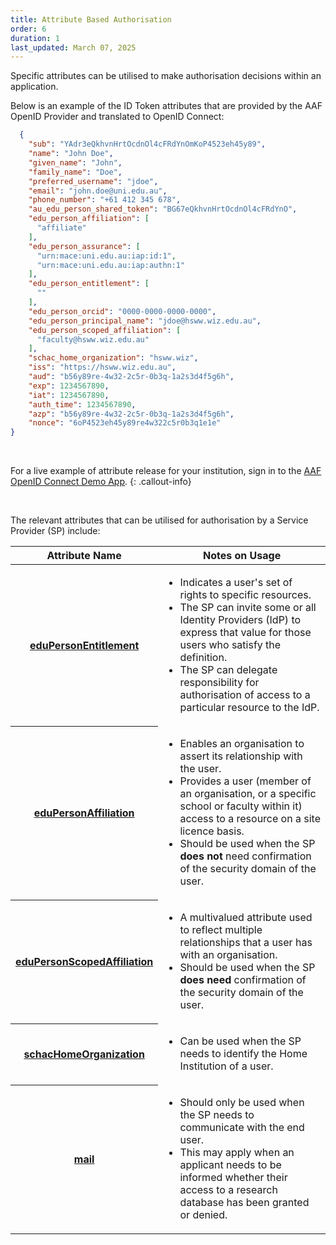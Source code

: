 ```yaml
---
title: Attribute Based Authorisation
order: 6
duration: 1
last_updated: March 07, 2025
---
```


Specific attributes can be utilised to make authorisation decisions within an application.

Below is an example of the ID Token attributes that are provided by the AAF OpenID Provider and translated to OpenID Connect:
  
```json
  {
    "sub": "YAdr3eQkhvnHrtOcdnOl4cFRdYnOmKoP4523eh45y89",
    "name": "John Doe",
    "given_name": "John",
    "family_name": "Doe",
    "preferred_username": "jdoe",
    "email": "john.doe@uni.edu.au",
    "phone_number": "+61 412 345 678",
    "au_edu_person_shared_token": "BG67eQkhvnHrtOcdnOl4cFRdYnO",
    "edu_person_affiliation": [
      "affiliate"
    ],
    "edu_person_assurance": [
      "urn:mace:uni.edu.au:iap:id:1",
      "urn:mace:uni.edu.au:iap:authn:1"
    ],
    "edu_person_entitlement": [
      ""
    ],
    "edu_person_orcid": "0000-0000-0000-0000",
    "edu_person_principal_name": "jdoe@hsww.wiz.edu.au",
    "edu_person_scoped_affiliation": [
      "faculty@hsww.wiz.edu.au"
    ],
    "schac_home_organization": "hsww.wiz",
    "iss": "https://hsww.wiz.edu.au",
    "aud": "b56y89re-4w32-2c5r-0b3q-1a2s3d4f5g6h",
    "exp": 1234567890,
    "iat": 1234567890,
    "auth_time": 1234567890,
    "azp": "b56y89re-4w32-2c5r-0b3q-1a2s3d4f5g6h",
    "nonce": "6oP4523eh45y89re4w322c5r0b3q1e1e"
}
```

<br>

For a live example of attribute release for your institution, sign in to the [AAF OpenID Connect Demo App](https://oidc-demo.aaf.edu.au/).
{: .callout-info}

<br>

The relevant attributes that can be utilised for authorisation by a Service Provider (SP) include:

<table class="table table-striped">
  <thead>
    <tr>
      <th scope="col">Attribute Name</th>
      <th scope="col">Notes on Usage</th>
    </tr>
  </thead>
  <tbody>
    <tr>
      <th scope="row"><a href="https://validator.aaf.edu.au/documentation/attributes/oid:1.3.6.1.4.1.5923.1.1.1.7">eduPersonEntitlement</a></th>
      <td><ul><li>Indicates a user's set of rights to specific resources.</li><li>The SP can invite some or all Identity Providers (IdP) to express that value for those users who satisfy the definition.
</li><li>The SP can delegate responsibility for authorisation of access to a particular resource to the IdP.</li></ul></td>
    </tr>
    <tr>
      <th scope="row"><a href="https://validator.aaf.edu.au/documentation/attributes/oid:1.3.6.1.4.1.5923.1.1.1.1">eduPersonAffiliation</a></th>
      <td><ul><li>Enables an organisation to assert its relationship with the user.</li><li>Provides a user (member of an organisation, or a specific school or faculty within it) access to a resource on a site licence basis.
</li><li>Should be used when the SP <strong>does not</strong> need confirmation of the security domain of the user.</li></ul></td>
    </tr>
    <tr>
      <th scope="row"><a href="https://validator.aaf.edu.au/documentation/attributes/oid:1.3.6.1.4.1.5923.1.1.1.9">eduPersonScopedAffiliation</a></th>
      <td><ul><li>A multivalued attribute used to reflect multiple relationships that a user has with an organisation.</li>
<li>Should be used when the SP <strong>does need</strong> confirmation of the security domain of the user.</li></ul></td>
    </tr>
    <tr>
      <th scope="row"><a href="https://validator.aaf.edu.au/documentation/attributes/oid:1.3.6.1.4.1.25178.1.2.9">schacHomeOrganization</a></th>
      <td><ul><li>Can be used when the SP needs to identify the Home Institution of a user.</li></ul></td>
    </tr>
    <tr>
      <th scope="row"><a href="https://validator.aaf.edu.au/documentation/attributes/oid:0.9.2342.19200300.100.1.3">mail</a></th>
      <td><ul><li>Should only be used when the SP needs to communicate with the end user.</li>
<li>This may apply when an applicant needs to be informed whether their access to a research database has been granted or denied.</li></ul></td>
    </tr>
  </tbody>
</table>